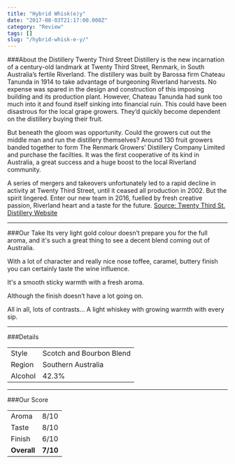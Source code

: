 ```yaml
---
title: "Hybrid Whisk(e)y"
date: "2017-08-03T21:17:00.000Z"
category: "Review"
tags: []
slug: "/hybrid-whisk-e-y/"
---
```

###About the Distillery
Twenty Third Street Distillery is the new incarnation of a century-old landmark at Twenty Third Street, Renmark, in South Australia’s fertile Riverland. The distillery was built by Barossa firm Chateau Tanunda in 1914 to take advantage of burgeoning Riverland harvests. No expense was spared in the design and construction of this imposing building and its production plant. However, Chateau Tanunda had sunk too much into it and found itself sinking into financial ruin. This could have been disastrous for the local grape growers. They’d quickly become dependent on the distillery buying their fruit.

But beneath the gloom was opportunity. Could the growers cut out the middle man and run the distillery themselves? Around 130 fruit growers banded together to form The Renmark Growers’ Distillery Company Limited and purchase the facilties. It was the first cooperative of its kind in Australia, a great success and a huge boost to the local Riverland community.

A series of mergers and takeovers unfortunately led to a rapid decline in activity at Twenty Third Street, until it ceased all production in 2002. But the spirit lingered. Enter our new team in 2016, fuelled by fresh creative passion, Riverland heart and a taste for the future.
[Source: Twenty Third St. Distillery Website](https://www.23rdstreetdistillery.com.au/)

---

###Our Take
Its very light gold colour doesn’t prepare you for the full aroma, and it's such a great thing to see a decent blend coming out of Australia.

With a lot of character and really nice nose toffee, caramel, buttery finish you can certainly taste the wine influence.

It's a smooth sticky warmth with a fresh aroma.

Although the finish doesn’t have a lot going on.

All in all, lots of contrasts…
A light whiskey with growing warmth with every sip.

---

###Details
<table>  
<tr>  
<td class="grey">Style</td><td>Scotch and Bourbon Blend</td>  
</tr>  
<tr>  
<td class="grey">Region</td><td>Southern Australia</td>  
</tr>  
<tr>  
<td class="grey">Alcohol</td><td>42.3%</td>  
</tr>  
</table>


---

###Our Score
<table class="score-table">  
<tr>  
<td class="grey">Aroma</td><td>8/10</td>  
</tr>  
<tr>  
<td class="grey">Taste</td><td>8/10</td>  
</tr>  
<tr>  
<td class="grey">Finish</td><td>6/10</td>  
</tr>  
<tr>  
<td class="grey"><strong>Overall</strong></td><td><strong>7/10</strong></td>  
</tr>  
</table>
    